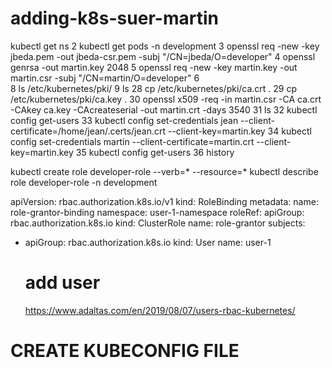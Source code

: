 # adding-k8s-suer-martin
kubectl get ns
    2  kubectl get pods -n development
    3  openssl req -new -key jbeda.pem -out jbeda-csr.pem -subj "/CN=jbeda/O=developer"
    4  openssl genrsa -out martin.key 2048
    5  openssl req -new -key martin.key -out martin.csr -subj "/CN=martin/O=developer"
    6  
    8  ls /etc/kubernetes/pki/
    9  ls
   28  cp /etc/kubernetes/pki/ca.crt .
   29  cp /etc/kubernetes/pki/ca.key .
   30  openssl x509 -req -in martin.csr -CA ca.crt -CAkey ca.key -CAcreateserial -out martin.crt -days 3540
   31  ls
   32  kubectl config get-users
   33  kubectl config set-credentials jean   --client-certificate=/home/jean/.certs/jean.crt   --client-key=martin.key
   34  kubectl config set-credentials martin   --client-certificate=martin.crt   --client-key=martin.key
   35  kubectl config get-users
   36  history
   
   
   kubectl create role developer-role --verb=* --resource=*
    kubectl describe role developer-role -n development
    
    
apiVersion: rbac.authorization.k8s.io/v1
kind: RoleBinding
metadata:
  name: role-grantor-binding
  namespace: user-1-namespace
roleRef:
  apiGroup: rbac.authorization.k8s.io
  kind: ClusterRole
  name: role-grantor
subjects:
- apiGroup: rbac.authorization.k8s.io
  kind: User
  name: user-1
  
  # add user
  https://www.adaltas.com/en/2019/08/07/users-rbac-kubernetes/
  
 # CREATE KUBECONFIG FILE
 
 
 
